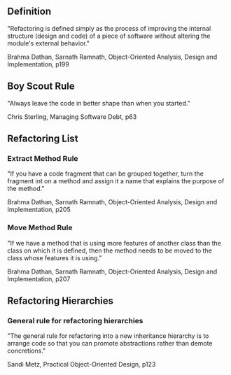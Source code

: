 ## Definition

"Refactoring is defined simply as the process of improving the internal structure (design and code) of a piece of software without altering the module's external behavior."

Brahma Dathan, Sarnath Ramnath, Object-Oriented Analysis, Design and Implementation, p199

## Boy Scout Rule

"Always leave the code in better shape than when you started."

Chris Sterling, Managing Software Debt, p63

## Refactoring List

### Extract Method Rule

"If you have a code fragment that can be grouped together, turn the fragment int on a method and assign it a name that explains the purpose of the method."

Brahma Dathan, Sarnath Ramnath, Object-Oriented Analysis, Design and Implementation, p205

### Move Method Rule

"If we have a method that is using more features of another class than the class on which it is defined, then the method needs to be moved to the class whose features it is using."

Brahma Dathan, Sarnath Ramnath, Object-Oriented Analysis, Design and Implementation, p207

## Refactoring Hierarchies

### General rule for refactoring hierarchies

"The general rule for refactoring into a new inheritance hierarchy is to arrange code so that you can promote abstractions rather than demote concretions."

Sandi Metz, Practical Object-Oriented Design, p123

